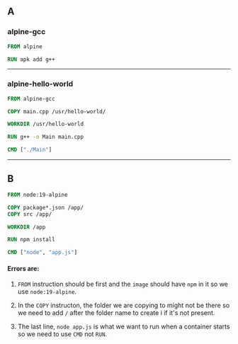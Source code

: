 
## A

### alpine-gcc


```Dockerfile
FROM alpine

RUN apk add g++
```



---

### alpine-hello-world

```Dockerfile
FROM alpine-gcc

COPY main.cpp /usr/hello-world/

WORKDIR /usr/hello-world

RUN g++ -o Main main.cpp

CMD ["./Main"]
```


---

## B


```Dockerfile
FROM node:19-alpine

COPY package*.json /app/
COPY src /app/

WORKDIR /app

RUN npm install

CMD ["node", "app.js"]
```


#### Errors are:

1) `FROM` instruction should be first and the `image` should have `npm` in it so we use `node:19-alpine`.

2) In the `COPY` instructon, the folder we are copying to might not be there so we need to add `/` after the folder name to create i if it's not present.

3) The last line, `node app.js` is what we want to run when a container starts so we need to use `CMD` not `RUN`.
